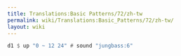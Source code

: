 ```yaml
---
title: Translations:Basic Patterns/72/zh-tw
permalink: wiki/Translations:Basic_Patterns/72/zh-tw/
layout: wiki
---
```


``` Haskell
d1 $ up "0 ~ 12 24" # sound "jungbass:6"
```
